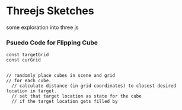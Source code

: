 # Threejs Sketches

some exploration into three js

### Psuedo Code for Flipping Cube

```
const targetGrid
const curGrid


// randomly place cubes in scene and grid
// for each cube.
  // calculate distance (in grid coordinates) to closest desired location in target.
  // set that target location as state for the cube
  // if the target location gets filled by




```
